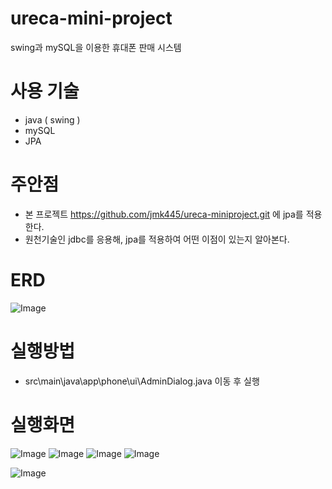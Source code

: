 # ureca-mini-project
swing과 mySQL을 이용한 휴대폰 판매 시스템 

# 사용 기술 
- java ( swing )
- mySQL
- JPA

# 주안점 
- 본 프로젝트 https://github.com/jmk445/ureca-miniproject.git 에 jpa를 적용한다.
- 원천기술인 jdbc를 응용해, jpa를 적용하여 어떤 이점이 있는지 알아본다.


# ERD
![Image](https://github.com/user-attachments/assets/e5a45a1c-623a-4672-b1da-281f7124c3c8)

# 실행방법
- src\main\java\app\phone\ui\AdminDialog.java 이동 후 실행


# 실행화면
![Image](https://github.com/user-attachments/assets/6b15a9d9-69a1-4607-8759-3a6b983890f8)
![Image](https://github.com/user-attachments/assets/7ed835d0-7185-4da6-ac1b-1b16b73e3ecf)
![Image](https://github.com/user-attachments/assets/d32074ae-0248-44d3-b81d-741211767992)
![Image](https://github.com/user-attachments/assets/85ba41bf-4846-4e6c-9977-349586e9a659)

![Image](https://github.com/user-attachments/assets/c86a9a5c-18d4-4cf6-995a-01a8181c4034)
